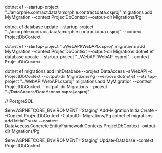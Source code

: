 

 dotnet ef --startup-project "../amorphie.contract.data/amorphie.contract.data.csproj" migrations add MyMigration --context ProjectDbContext --output-dir Migrations/Pg

 
dotnet ef database update --startup-project "../amorphie.contract.data/amorphie.contract.data.csproj"  --context ProjectDbContext

dotnet ef --startup-project "../WebAPI/WebAPI.csproj" migrations add MyMigration --context ProjectDbContext --output-dir Migrations
dotnet ef database update --startup-project "../WebAPI/WebAPI.csproj" --context ProjectDbContext


dotnet ef migrations add InitDatabase --project DataAccess -s WebAPI -c ProjectDbContext  --output-dir Migrations/Pg --verbose 
dotnet ef --startup-project "../WebAPI/WebAPI.csproj" migrations add MyMigration --context ProjectDbContext --output-dir Migrations --project "../DataAccess/DataAccess.csproj.csproj"

// PostgreSQL

$env:ASPNETCORE_ENVIRONMENT='Staging'
Add-Migration InitialCreate --Context ProjectDbContext -OutputDir Migrations/Pg
dotnet ef migrations add InitialCreate --context DataAccess.Concrete.EntityFramework.Contexts.ProjectDbContext -output-dir Migrations/Pg

$env:ASPNETCORE_ENVIRONMENT='Staging'
Update-Database -context ProjectDbContext